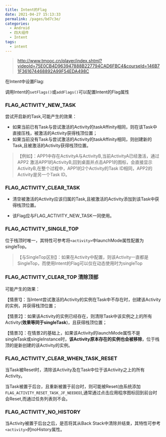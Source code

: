 ```yaml
---
title: Intent的Flag
date: 2021-04-27 15:13:33
permalink: /pages/bd7c3e/
categories:
  - Android
  - 四大组件
  - Intent
tags:
  - intent
---
```






> http://www.tmooc.cn/player/index.shtml?videoId=75E0CB4D963947888B227794CAD6FBC4&courseId=146B71F361674468892A99F54EDA498C

在Intent中设置Flag:

调用Intent的`setFlags()`或`addFlags()`可以配置Intent的Flag属性



### FLAG_ACTIVITY_NEW_TASK

尝试开启新的Task,可能产生的效果：

- 如果当前已有Task与尝试激活的Activity的taskAffinity相同，则在该Task中直接压栈，被激活的Activity获得栈顶位置；
- 如果当前没有Task与尝试激活的Activity的taskAffinity相同，则创建新的Task,且被激活的Activity获得栈顶位置。

> 【例如】：APP1中存在ActivityA与ActivityB,当前ActivityA已经激活，通过APP2
> 激活APP1的ActivityB,回到桌面并点击APP1的图标，会直接显示ActivityB,在整个过程中，APP1的2个Activity的Task ID相同，APP2的Activity是另一个Task ID。

### FLAG_ACTIVITY_CLEAR_TASK

- 清空被激活的Activity应该归属的Task,且被激活的Activity添加到该Task中获得栈顶位置。

- 该Flag应与FLAG_ACTIVITY_NEW_TASK一同使用。

 ### FLAG_ACTIVITY_SINGLE_TOP

位于栈顶时唯一，其特性可参考将`<activity>`中launchMode属性配置为singleTop。

> 【与SingleTop区别】：如果在Activity中配置，则该Activity一直都是SingleTop，而使用Intent的Flag可以仅在动态使用时为singleTop

### FLAG_ACTIVITY_CLEAR_TOP 清除顶部

可能产生的效果：

【情景1】：当Intent尝试激活的Activity的实例在Task中不存在时，创建该Activity的实例，并获得栈顶位置；

【情景2】：如果该Activity的实例已经存在，则清除Task中该实例之上的所有Activity(**效果等同于singleTask**)，且获得栈顶位置；

【情景3】：在情景2的基础上，如果该Activity的launchMode属性不是singleTask或singleInstance时，**该Activity原本存在的实例也会被移除**，位于栈顶的是新创建的该Activity的实例。

### FLAG_ACTIVITY_CLEAR_WHEN_TASK_RESET

当Task被Reset时，清除该Activity及在Task中位于该Activity之上的所有Activity。

当Task被置于后台，且重新被置于前台时，则可能被Reset(由系统添加`FLAG_ACTIVITY_RESET_TASK_JF_NEEDED`),通常通过点击应用程序图标回到前台时会Reset,而通过任务列表则不会。

### FLAG_ACTIVITY_NO_HISTORY

当Activity被置于后台之后，是否将其从Back Stack中清除并结束，其特性可参考`<activity>`的noHistory属性。

